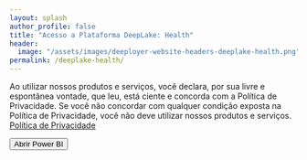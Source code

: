 ```yaml
---
layout: splash
author_profile: false
title: "Acesso a Plataforma DeepLake: Health"
header:
  image: "/assets/images/deeployer-website-headers-deeplake-health.png"
permalink: /deeplake-health/
---
```


Ao utilizar nossos produtos e serviços, você declara, por sua livre e espontânea vontade, que leu, está ciente e concorda com a Política de Privacidade. Se você não concordar com qualquer condição exposta na Política de Privacidade, você não deve utilizar nossos produtos e serviços.
<br />
<a href="https://www.iubenda.com/privacy-policy/12662037" class="iubenda-white iubenda-noiframe iubenda-embed iubenda-noiframe " title="Política de Privacidade ">Política de Privacidade</a><script type="text/javascript">(function (w,d) {var loader = function () {var s = d.createElement("script"), tag = d.getElementsByTagName("script")[0]; s.src="https://cdn.iubenda.com/iubenda.js"; tag.parentNode.insertBefore(s,tag);}; if(w.addEventListener){w.addEventListener("load", loader, false);}else if(w.attachEvent){w.attachEvent("onload", loader);}else{w.onload = loader;}})(window, document);</script>

<button name="button" onclick="https://app.powerbi.com">Abrir Power BI</button>
